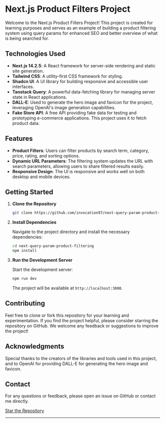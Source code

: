 # Next.js Product Filters Project

Welcome to the Next.js Product Filters Project! This project is created for learning purposes and serves as an example of building a product filtering system using query params for enhanced SEO and better overview of what is being searched for.

## Technologies Used

- **Next.js 14.2.5**: A React framework for server-side rendering and static site generation.
- **Tailwind CSS**: A utility-first CSS framework for styling.
- **Shadcn UI**: A UI library for building responsive and accessible user interfaces.
- **Tanstack Query**: A powerful data-fetching library for managing server state in React applications.
- **DALL-E**: Used to generate the hero image and favicon for the project, leveraging OpenAI's image generation capabilities.
- **Fake Store API**: A free API providing fake data for testing and prototyping e-commerce applications. This project uses it to fetch product data.

## Features

- **Product Filters**: Users can filter products by search term, category, price, rating, and sorting options.
- **Dynamic URL Parameters**: The filtering system updates the URL with search parameters, allowing users to share filtered results easily.
- **Responsive Design**: The UI is responsive and works well on both desktop and mobile devices.

## Getting Started

1. **Clone the Repository**

   ```bash
   git clone https://github.com/invocation97/next-query-param-product-filtering
   ```

2. **Install Dependencies**

   Navigate to the project directory and install the necessary dependencies:

   ```bash
   cd next-query-param-product-filtering
   npm install
   ```

3. **Run the Development Server**

   Start the development server:

   ```bash
   npm run dev
   ```

   The project will be available at `http://localhost:3000`.

## Contributing

Feel free to clone or fork this repository for your learning and experimentation. If you find the project helpful, please consider starring the repository on GitHub. We welcome any feedback or suggestions to improve the project!

## Acknowledgments

Special thanks to the creators of the libraries and tools used in this project, and to OpenAI for providing DALL-E for generating the hero image and favicon.

## Contact

For any questions or feedback, please open an issue on GitHub or contact me directly.

[Star the Repository](https://github.com/invocation97/nextjs-product-filters)

---
